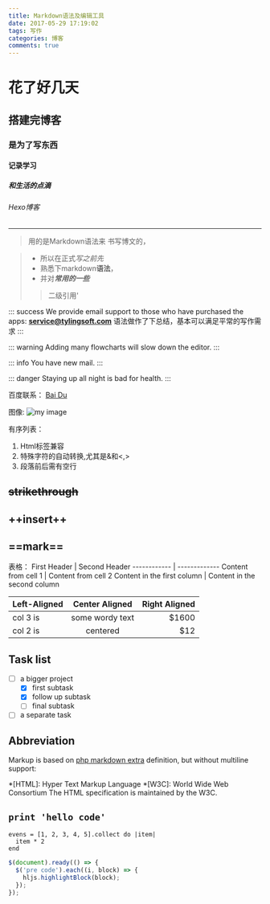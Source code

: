 ```yaml
---
title: Markdown语法及编辑工具
date: 2017-05-29 17:19:02
tags: 写作
categories: 博客
comments: true
---
```

# 花了好几天
## 搭建完博客
### 是为了写东西
#### 记录学习
##### 和生活的点滴
###### Hexo博客<!--more-->
---
> 用的是Markdown语法来
书写博文的，

> - 所以在正式*写之前先*
> - 熟悉下markdown**语法**，
> - 并对***常用的一些***
> > 二级引用\'

::: success
We provide email support to those who have purchased the apps: **service@tylingsoft.com**
语法做作了下总结，基本可以满足平常的写作需求
:::

::: warning
Adding many flowcharts will slow down the editor.
:::

::: info
You have new mail.
:::

::: danger
Staying up all night is bad for health.
:::

百度联系： [Bai Du](http://www.baidu.com "baidu.com")

图像: ![my image](/images/favicon.jpg "first image")

有序列表：
1. Html标签兼容
2. 特殊字符的自动转换,尤其是&和<,>
3. 段落前后需有空行

## ~~strikethrough~~
## ++insert++
## ==mark==

表格：
First Header | Second Header
------------ | -------------
Content from cell 1 | Content from cell 2
Content in the first column | Content in the second column

| Left-Aligned  | Center Aligned  | Right Aligned |
| :------------ |:---------------:| -----:|
| col 3 is      | some wordy text | $1600 |
| col 2 is      | centered        |   $12 |

## Task list

- [ ] a bigger project
  - [x] first subtask
  - [x] follow up subtask
  - [ ] final subtask
- [ ] a separate task

## Abbreviation

Markup is based on [php markdown extra](https://michelf.ca/projects/php-markdown/extra/#abbr) definition, but without multiline support:

*[HTML]: Hyper Text Markup Language
*[W3C]:  World Wide Web Consortium
The HTML specification
is maintained by the W3C.

## `print 'hello code'`

    evens = [1, 2, 3, 4, 5].collect do |item|
      item * 2
    end

```javascript
$(document).ready(() => {
  $('pre code').each((i, block) => {
    hljs.highlightBlock(block);
  });
});
```